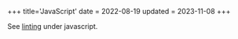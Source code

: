 +++
title='JavaScript'
date = 2022-08-19
updated = 2023-11-08
+++

See [linting](../../javascript/linting/index.html) under javascript.
